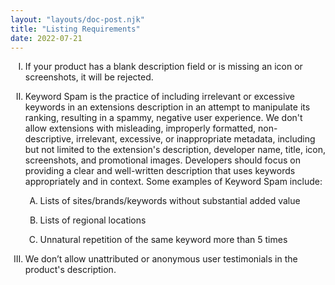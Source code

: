```yaml
---
layout: "layouts/doc-post.njk"
title: "Listing Requirements"
date: 2022-07-21
---
```


<!-- Atypical formatting is necessary to enable markdown formatting for LI contents -->
<ol type="I">
<li>

If your product has a blank description field or is missing an icon or screenshots, it will be
rejected.

</li>
<li>

Keyword Spam is the practice of including irrelevant or excessive keywords in an extensions
description in an attempt to manipulate its ranking, resulting in a spammy, negative user
experience. We don't allow extensions with misleading, improperly formatted, non-descriptive,
irrelevant, excessive, or inappropriate metadata, including but not limited to the extension's
description, developer name, title, icon, screenshots, and promotional images. Developers should
focus on providing a clear and well-written description that uses keywords appropriately and in
context. Some examples of Keyword Spam include:

<ol type="A">
<li>

Lists of sites/brands/keywords without substantial added value

</li>
<li>

Lists of regional locations

</li>
<li>

Unnatural repetition of the same keyword more than 5 times

</li>
</ol>

</li>
<li>

We don’t allow unattributed or anonymous user testimonials in the product's description.

</li>
</ol>
